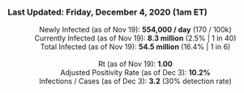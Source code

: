 ### Last Updated: Friday, December 4, 2020 (1am ET)
<p align="center">
Newly Infected (as of Nov 19): <b>554,000 / day</b> 
(170 / 100k)<br>
Currently Infected (as of Nov 19): <b>8.3 million</b> 
(2.5% | 1 in 40)<br>
Total Infected (as of Nov 19): <b>54.5 million</b> 
(16.4% | 1 in 6)<br>
<br>
Rt (as of Nov 19): <b>1.00</b><br>
Adjusted Positivity Rate (as of Dec 3): <b>10.2%</b><br>
Infections / Cases (as of Dec 3): <b>3.2</b> (30% detection rate)</p>
